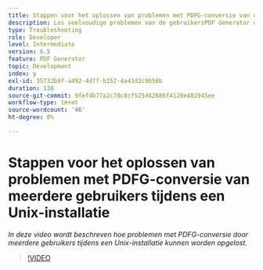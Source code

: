 ```yaml
---
title: Stappen voor het oplossen van problemen met PDFG-conversie van meerdere gebruikers tijdens een Unix-installatie
description: Los veelvoudige problemen van de gebruikersPDF Generator op de Opstelling van UNIX problemen op.
type: Troubleshooting
role: Developer
level: Intermediate
version: 6.5
feature: PDF Generator
topic: Development
index: y
exl-id: 35732b0f-a492-4d7f-b152-4a43d2c9b58b
duration: 138
source-git-commit: 9fef4b77a2c70c8cf525d42686f4120e481945ee
workflow-type: tm+mt
source-wordcount: '46'
ht-degree: 0%

---
```



# Stappen voor het oplossen van problemen met PDFG-conversie van meerdere gebruikers tijdens een Unix-installatie

*In deze video wordt beschreven hoe problemen met PDFG-conversie door meerdere gebruikers tijdens een Unix-installatie kunnen worden opgelost.*

>[!VIDEO](https://video.tv.adobe.com/v/335549?quality=12&learn=on)
